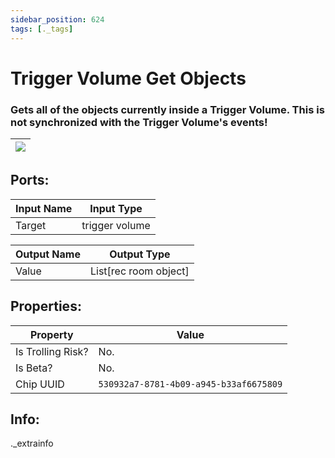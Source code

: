 ```yaml
---
sidebar_position: 624
tags: [._tags]
---
```


# Trigger Volume Get Objects


### Gets all of the objects currently inside a Trigger Volume. This is not synchronized with the Trigger Volume's events!

| ![](https://images-ext-2.discordapp.net/external/MPmIaQzlEPmgGWlgi-WxBBXt0Bjv_zWPkg1y1f_sy3s/https/www.recroomcircuits.com/image/circuit/absolute-value?width=206&height=108) |
|-----|

## Ports:

| Input Name | Input Type |
|-----------|-----------|
| Target | trigger volume |

| Output Name | Output Type |
|-----------|-----------|
| Value | List[rec room object] |

## Properties:

| Property  | Value |
|-------------------|-----------|
| Is Trolling Risk? | No. |
| Is Beta? | No. |
| Chip UUID | `530932a7-8781-4b09-a945-b33af6675809` |

## Info:
._extrainfo